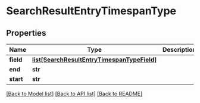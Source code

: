 # SearchResultEntryTimespanType

## Properties
Name | Type | Description | Notes
------------ | ------------- | ------------- | -------------
**field** | [**list[SearchResultEntryTimespanTypeField]**](SearchResultEntryTimespanTypeField.md) |  | [optional] 
**end** | **str** |  | 
**start** | **str** |  | 

[[Back to Model list]](../README.md#documentation-for-models) [[Back to API list]](../README.md#documentation-for-api-endpoints) [[Back to README]](../README.md)


